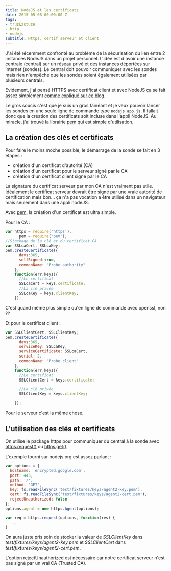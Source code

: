 ```yaml
---
title: NodeJS et les certificats
date: 2015-05-08 00:00:00 Z
tags:
- truc&astuce
- http
- nodejs
subtitle: Https, certif serveur et client
---
```


J'ai été récemment confronté au problème de la sécurisation du lien entre 2 instances NodeJS dans un projet personnel.
L'idée est d'avoir une instance centrale (central) sur un réseau privé et des instances déportées sur internet (sondes). Le central doit pouvoir communiquer avec les sondes mais rien n'empêche que les sondes soient également utilisées par plusieurs centrals.

Evidement, j'ai pensé HTTPS avec certificat client et avec NodeJS ça se fait assez simplement [comme expliqué sur ce blog][1].

Le gros soucis c'est que je suis un gros fainéant et je veux pouvoir lancer les sondes en une seule ligne de commande type `nodejs app.js`. Il fallait donc que la création des certificats soit incluse dans l'appli NodeJS. Au miracle, j'ai trouvé la librairie [pem][2] qui est simple d'utilisation.

## La création des clés et certificats

Pour faire le moins moche possible, le démarrage de la sonde se fait en 3 étapes :

- création d'un certificat d'autorité (CA)
- création d'un certificat pour le serveur signé par le CA
- création d'un certificat client signé par le CA

La signature du certificat serveur par mon CA n'est vraiment pas utile. Idéalement le certificat serveur devrait être signé par une vraie autorité de certification mais bon... ça n'a pas vocation a être utilisé dans un navigateur mais seulement dans une appli nodeJS.

Avec [pem][2], la création d'un certificat est ultra simple.

Pour le CA :

```javascript
var https = require('https'),
      pem = require('pem');
//Stockage de la clé et du certificat CA
var SSLcaCert, SSLcaKey;
pem.createCertificate({
      days:365,
      selfSigned:true,
      commonName: "Probe authority"
    },
    function(err,keys){
      //Le certificat
      SSLcaCert = keys.certificate;
      //La clé privée
      SSLcaKey = keys.clientKey;
    });
``` 

C'est quand même plus simple qu'en ligne de commande avec openssl, non ?? 

Et pour le certificat client : 

```javascript
var SSLClientCert, SSLClientKey;
pem.createCertificate({
      days:365,
      serviceKey: SSLcaKey,
      serviceCertificate: SSLcaCert,
      serial: 2,
      commonName: "Probe client"
    },
    function(err,keys){
      //Le certificat
      SSLClientCert = keys.certificate;

      //La clé privée
      SSLClientKey = keys.clientKey;

    });
``` 
Pour le serveur c'est la même chose.

## L'utilisation des clés et certificats

On utilise le package https pour communiquer du central à la sonde avec [https.request()][3] ou [https.get()][4].

L'exemple fourni sur nodejs.org est assez parlant :

```javascript
var options = {
  hostname: 'encrypted.google.com',
  port: 443,
  path: '/',
  method: 'GET',
  key: fs.readFileSync('test/fixtures/keys/agent2-key.pem'),
  cert: fs.readFileSync('test/fixtures/keys/agent2-cert.pem'),
  rejectUnauthorized: false
};
options.agent = new https.Agent(options);

var req = https.request(options, function(res) {
  ...
}
``` 

On aura juste pris soin de stocker la valeur de *SSLClientKey* dans *test/fixtures/keys/agent2-key.pem* et *SSLClientCert* dans *test/fixtures/keys/agent2-cert.pem*.

L'option rejectUnauthorized est nécessaire car notre certificat serveur n'est pas signé par un vrai CA (Trusted CA).


[1]: http://nategood.com/nodejs-ssl-client-cert-auth-api-rest]
[2]: https://github.com/andris9/pem
[3]: https://nodejs.org/api/https.html#https_https_request_options_callback
[4]: https://nodejs.org/api/https.html#https_https_get_options_callback
